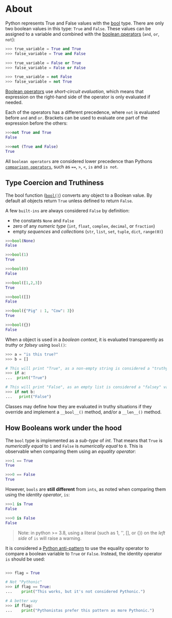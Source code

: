 # About

Python represents True and False values with the [bool][bool] type.
 There are only two boolean values in this type: `True` and `False`.
  These values can be assigned to a variable and combined with the [boolean operators][boolean-operators] (`and`, `or`, `not`):


```python
>>> true_variable = True and True
>>> false_variable = True and False

>>> true_variable = False or True
>>> false_variable = False or False

>>> true_variable = not False
>>> false_variable = not True
```

[Boolean operators][boolean-operators] use _short-circuit evaluation_, which means that expression on the right-hand side of the operator is only evaluated if needed.

Each of the operators has a different precedence, where `not` is evaluated before `and` and `or`.
 Brackets can be used to evaluate one part of the expression before the others:

```python
>>>not True and True
False

>>>not (True and False)
True
```

All `boolean operators` are considered lower precedence than Pythons [`comparison operators`][comparisons], such as `==`, `>`, `<`, `is` and `is not`.


## Type Coercion and Truthiness

The bool function ([`bool()`][bool-function]) converts any object to a Boolean value.
 By default all objects return `True` unless defined to return `False`.

A few `built-ins` are always considered `False` by definition:

- the constants `None` and `False`
- zero of any _numeric type_ (`int`, `float`, `complex`, `decimal`, or `fraction`)
- empty _sequences_ and _collections_ (`str`, `list`, `set`, `tuple`, `dict`, `range(0)`)


```python
>>>bool(None)
False

>>>bool(1)
True

>>>bool(0)
False

>>>bool([1,2,3])
True

>>>bool([])
False

>>>bool({"Pig" : 1, "Cow": 3})
True

>>>bool({})
False
```

When a object is used in a _boolean context_, it is evaluated transparently as _truthy_ or _falsey_ using `bool()`:


```python
>>> a = "is this true?"
>>> b = []

# This will print "True", as a non-empty string is considered a "truthy" value
>>> if a:
...  print("True")

# This will print "False", as an empty list is considered a "falsey" value
>>> if not b:
...   print("False")
```


Classes may define how they are evaluated in truthy situations if they override and implement a `__bool__()` method, and/or a `__len__()` method.


## How Booleans work under the hood

The `bool` type is implemented as a _sub-type_ of _int_.
 That means that `True` is _numerically equal_ to `1` and `False` is _numerically equal_ to `0`.
  This is observable when comparing them using an _equality operator_:


```python
>>>1 == True
True

>>>0 == False
True
```

However, `bools` are **still different** from `ints`, as noted when comparing them using the _identity operator_, `is`:


```python
>>>1 is True
False

>>>0 is False
False
```

> Note: in python >= 3.8, using a literal (such as 1, '', [], or {}) on the _left side_ of `is` will raise a warning.


It is considered a [Python anti-pattern][comparing to true in the wrong way] to use the equality operator to compare a boolean variable to `True` or `False`.
 Instead, the identity operator `is` should be used:


```python

>>> flag = True

# Not "Pythonic"
>>> if flag == True:
...    print("This works, but it's not considered Pythonic.")

# A better way
>>> if flag:
...    print("Pythonistas prefer this pattern as more Pythonic.")
```


[bool-function]: https://docs.python.org/3/library/functions.html#bool
[bool]: https://docs.python.org/3/library/stdtypes.html#truth
[boolean-operators]: https://docs.python.org/3/library/stdtypes.html#boolean-operations-and-or-not
[comparing to true in the wrong way]: https://docs.quantifiedcode.com/python-anti-patterns/readability/comparison_to_true.html
[comparisons]: https://docs.python.org/3/library/stdtypes.html#comparisons

